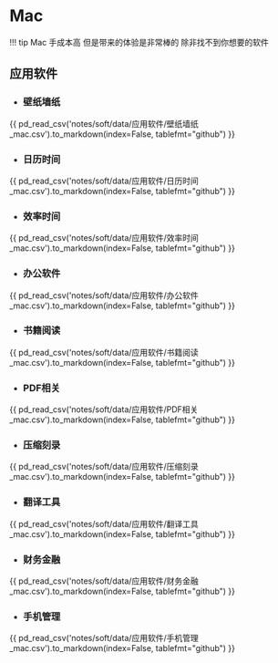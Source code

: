 # Mac

!!! tip
    Mac 手成本高 但是带来的体验是非常棒的 除非找不到你想要的软件

## 应用软件

- ### 壁纸墙纸

{{ pd_read_csv('notes/soft/data/应用软件/壁纸墙纸_mac.csv').to_markdown(index=False, tablefmt="github") }}

- ### 日历时间

{{ pd_read_csv('notes/soft/data/应用软件/日历时间_mac.csv').to_markdown(index=False, tablefmt="github") }}

- ### 效率时间

{{ pd_read_csv('notes/soft/data/应用软件/效率时间_mac.csv').to_markdown(index=False, tablefmt="github") }}

- ### 办公软件

{{ pd_read_csv('notes/soft/data/应用软件/办公软件_mac.csv').to_markdown(index=False, tablefmt="github") }}

- ### 书籍阅读

{{ pd_read_csv('notes/soft/data/应用软件/书籍阅读_mac.csv').to_markdown(index=False, tablefmt="github") }}

- ### PDF相关

{{ pd_read_csv('notes/soft/data/应用软件/PDF相关_mac.csv').to_markdown(index=False, tablefmt="github") }}

- ### 压缩刻录

{{ pd_read_csv('notes/soft/data/应用软件/压缩刻录_mac.csv').to_markdown(index=False, tablefmt="github") }}

- ### 翻译工具

{{ pd_read_csv('notes/soft/data/应用软件/翻译工具_mac.csv').to_markdown(index=False, tablefmt="github") }}

- ### 财务金融

{{ pd_read_csv('notes/soft/data/应用软件/财务金融_mac.csv').to_markdown(index=False, tablefmt="github") }}

- ### 手机管理

{{ pd_read_csv('notes/soft/data/应用软件/手机管理_mac.csv').to_markdown(index=False, tablefmt="github") }}
